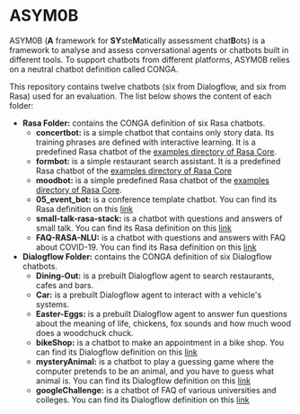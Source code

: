 # ASYM0B
ASYM0B (**A** framework for **SY**ste**M**atically assessment chat**B**ots) is a framework to analyse and assess conversational agents or chatbots built in different tools. To support chatbots from different platforms, ASYM0B relies on a neutral chatbot definition called CONGA. 

This repository contains twelve chatbots (six from Dialogflow, and six from Rasa) used for an evaluation. The list below shows the content of each folder: 
- **Rasa Folder:** contains the CONGA definition of six Rasa chatbots. 
  - **concertbot:** is a simple chatbot that contains only story data. Its training phrases are defined with interactive learning. It is a predefined Rasa chatbot of the [examples directory of Rasa Core](https://github.com/RasaHQ/rasa/tree/1.10.x/examples). 
  - **formbot:** is a simple restaurant search assistant. It is a predefined Rasa chatbot of the [examples directory of Rasa Core](https://github.com/RasaHQ/rasa/tree/1.10.x/examples)
  - **moodbot:** is a simple predefined Rasa chatbot of the [examples directory of Rasa Core](https://github.com/RasaHQ/rasa/tree/1.10.x/examples).
  - **05_event_bot:** is a conference template chatbot. You can find its Rasa definition on this [link](https://github.com/cedextech/rasa-chatbot-templates)
  - **small-talk-rasa-stack:** is a chatbot with questions and answers of small talk. You can find its Rasa definition on this [link](https://github.com/rahul051296/small-talk-rasa-stack)
  - **FAQ-RASA-NLU:** is a chatbot with questions and answers with FAQ about COVID-19. You can find its Rasa definition on this [link](https://github.com/krishnaik06/FAQ-RASA-NLU)
- **Dialogflow Folder:** contains the CONGA definition of six Dialogflow chatbots.
  - **Dining-Out:** is a prebuilt Dialogflow agent to search restaurants, cafes and bars.
  - **Car:** is a prebuilt Dialogflow agent to interact with a vehicle's systems.
  - **Easter-Eggs:** is a prebuilt Dialogflow agent to answer fun questions about the meaning of life, chickens, fox sounds and how much wood does a woodchuck chuck. 
  - **bikeShop:** is a chatbot to make an appointment in a bike shop. You can find its Dialogflow definition on this [link](https://github.com/dialogflow/fulfillment-bike-shop-nodejs)
  - **mysteryAnimal:** is a chatbot to play a guessing game where the computer pretends to be an animal, and you have to guess what animal is. You can find its Dialogflow definition on this [link](https://github.com/googlecreativelab/mystery-animal)
  - **googleChallenge:** is a chatbot of FAQ of various universities and colleges. You can find its Dialogflow definition on this [link](https://github.com/singhricha2995/google_solution_challenge_2020)
